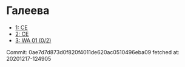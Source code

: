 # Галеева
- [1: CE](1.md)
- [2: CE](2.md)
- [3: WA 01 (0/2)](3.md)

Commit: 0ae7d7d873d0f820f4011de620ac0510496eba09
 fetched at: 20201217-124905
